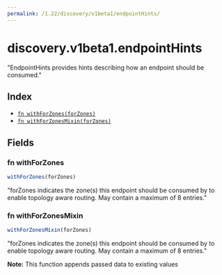```yaml
---
permalink: /1.22/discovery/v1beta1/endpointHints/
---
```


# discovery.v1beta1.endpointHints

"EndpointHints provides hints describing how an endpoint should be consumed."

## Index

* [`fn withForZones(forZones)`](#fn-withforzones)
* [`fn withForZonesMixin(forZones)`](#fn-withforzonesmixin)

## Fields

### fn withForZones

```ts
withForZones(forZones)
```

"forZones indicates the zone(s) this endpoint should be consumed by to enable topology aware routing. May contain a maximum of 8 entries."

### fn withForZonesMixin

```ts
withForZonesMixin(forZones)
```

"forZones indicates the zone(s) this endpoint should be consumed by to enable topology aware routing. May contain a maximum of 8 entries."

**Note:** This function appends passed data to existing values